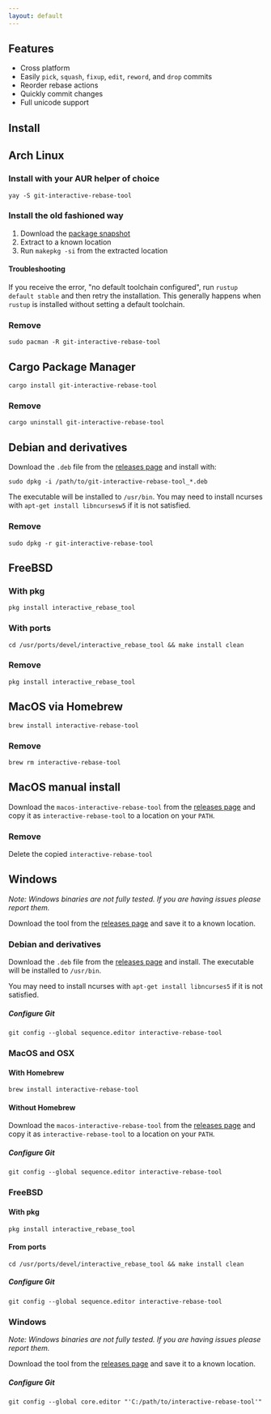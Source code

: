 ```yaml
---
layout: default
---
```


## Features

* Cross platform
* Easily `pick`, `squash`, `fixup`, `edit`, `reword`, and `drop` commits
* Reorder rebase actions
* Quickly commit changes
* Full unicode support

## Install

## Arch Linux

### Install with your AUR helper of choice

    yay -S git-interactive-rebase-tool

### Install the old fashioned way

1. Download the [package snapshot](https://aur.archlinux.org/packages/git-interactive-rebase-tool/)
1. Extract to a known location
1. Run `makepkg -si` from the extracted location

#### Troubleshooting

If you receive  the error, "no default toolchain configured", run `rustup default stable` and then retry the installation.
This generally happens when `rustup` is installed without setting a default toolchain.

### Remove

    sudo pacman -R git-interactive-rebase-tool

## Cargo Package Manager

    cargo install git-interactive-rebase-tool

### Remove

    cargo uninstall git-interactive-rebase-tool

## Debian and derivatives

Download the `.deb` file from the [releases page][releases] and install with:

    sudo dpkg -i /path/to/git-interactive-rebase-tool_*.deb

The executable will be installed to `/usr/bin`. You may need to install ncurses with `apt-get install libncursesw5` if
it is not satisfied.

### Remove

    sudo dpkg -r git-interactive-rebase-tool

## FreeBSD

### With pkg

    pkg install interactive_rebase_tool

### With ports

    cd /usr/ports/devel/interactive_rebase_tool && make install clean

### Remove

    pkg install interactive_rebase_tool

## MacOS via Homebrew

    brew install interactive-rebase-tool

### Remove

    brew rm interactive-rebase-tool

## MacOS manual install

Download the `macos-interactive-rebase-tool` from the [releases page][releases] and copy it as `interactive-rebase-tool`
to a location on your `PATH`.

### Remove

Delete the copied `interactive-rebase-tool`

## Windows

*Note: Windows binaries are not fully tested. If you are having issues please report them.*

Download the tool from the [releases page][releases] and save it to a known location.

[releases]:https://github.com/MitMaro/git-interactive-rebase-tool/releases


### Debian and derivatives

Download the `.deb` file from the [releases page][releases] and install. The executable will be installed to `/usr/bin`.

You may need to install ncurses with `apt-get install libncurses5` if it is not satisfied.

##### Configure Git

    git config --global sequence.editor interactive-rebase-tool

### MacOS and OSX

#### With Homebrew

    brew install interactive-rebase-tool

#### Without Homebrew

Download the `macos-interactive-rebase-tool` from the [releases page][releases] and copy it as `interactive-rebase-tool`
to a location on your `PATH`.

##### Configure Git

    git config --global sequence.editor interactive-rebase-tool

### FreeBSD

#### With pkg

    pkg install interactive_rebase_tool

#### From ports

    cd /usr/ports/devel/interactive_rebase_tool && make install clean

##### Configure Git

    git config --global sequence.editor interactive-rebase-tool

### Windows

*Note: Windows binaries are not fully tested. If you are having issues please report them.*

Download the tool from the [releases page][releases] and save it to a known location.

##### Configure Git

    git config --global core.editor "'C:/path/to/interactive-rebase-tool'"

[releases]:https://github.com/MitMaro/git-interactive-rebase-tool/releases
